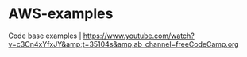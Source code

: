 # AWS-examples
Code base examples | https://www.youtube.com/watch?v=c3Cn4xYfxJY&amp;t=35104s&amp;ab_channel=freeCodeCamp.org
